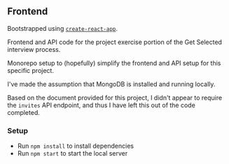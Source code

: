 ## Frontend

Bootstrapped using [`create-react-app`](https://github.com/facebook/create-react-app).

Frontend and API code for the project exercise portion of the Get Selected interview process.

Monorepo setup to (hopefully) simplify the frontend and API setup for this specific project.

I've made the assumption that MongoDB is installed and running locally.

Based on the document provided for this project, I didn't appear to require the `invites` API endpoint, and thus I have left this out of the code completed.

### Setup

- Run `npm install` to install dependencies
- Run `npm start` to start the local server
